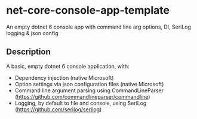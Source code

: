 # net-core-console-app-template
An empty dotnet 6 console app with command line arg options, DI, SeriLog logging &amp; json config

## Description
A basic, empty dotnet 6 console application, with:

* Dependency injection (native Microsoft)
* Option settings via json configuration files (native Microsoft)
* Command line argument parsing using CommandLineParser (https://github.com/commandlineparser/commandline)
* Logging, by default to file and console, using SeriLog (https://github.com/serilog/serilog)

